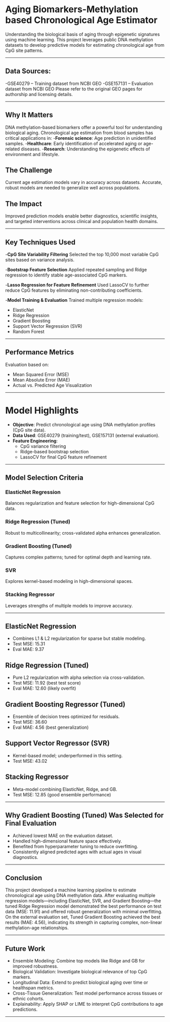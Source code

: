 # Aging Biomarkers-Methylation based Chronological Age Estimator
Understanding the biological basis of aging through epigenetic signatures using machine learning. This project leverages public DNA methylation datasets to develop predictive models for estimating chronological age from CpG site patterns.

---

## Data Sources:

-GSE40279 – Training dataset from NCBI GEO
-GSE157131 – Evaluation dataset from NCBI GEO
Please refer to the original GEO pages for authorship and licensing details.

---

## Why It Matters
DNA methylation-based biomarkers offer a powerful tool for understanding biological aging. Chronological age estimation from blood samples has critical applications in:
-**Forensic science**: Age prediction in unidentified samples.
-**Healthcare**: Early identification of accelerated aging or age-related diseases.
-**Research**: Understanding the epigenetic effects of environment and lifestyle.

## The Challenge
Current age estimation models vary in accuracy across datasets.
Accurate, robust models are needed to generalize well across populations.

## The Impact
Improved prediction models enable better diagnostics, scientific insights, and targeted interventions across clinical and population health domains.

---

## Key Techniques Used
-**CpG Site Variability Filtering**
Selected the top 10,000 most variable CpG sites based on variance analysis.

-**Bootstrap Feature Selection**
Applied repeated sampling and Ridge regression to identify stable age-associated CpG markers.

-**Lasso Regression for Feature Refinement**
Used LassoCV to further reduce CpG features by eliminating non-contributing coefficients.

-**Model Training & Evaluation**
Trained multiple regression models:
- ElasticNet
- Ridge Regression
- Gradient Boosting
- Support Vector Regression (SVR)
- Random Forest

---

## Performance Metrics
Evaluation based on:
- Mean Squared Error (MSE)
- Mean Absolute Error (MAE)
- Actual vs. Predicted Age Visualization

---

# Model Highlights 

- **Objective**: Predict chronological age using DNA methylation profiles (CpG site data).
- **Data Used**: GSE40279 (training/test), GSE157131 (external evaluation).
- **Feature Engineering**:
  - CpG variance filtering
  - Ridge-based bootstrap selection
  - LassoCV for final CpG feature refinement

---

## Model Selection Criteria

### **ElasticNet Regression**
Balances regularization and feature selection for high-dimensional CpG data.

### **Ridge Regression (Tuned)**
Robust to multicollinearity; cross-validated alpha enhances generalization.

### **Gradient Boosting (Tuned)**
Captures complex patterns; tuned for optimal depth and learning rate.

### **SVR**
Explores kernel-based modeling in high-dimensional spaces.

### **Stacking Regressor**
Leverages strengths of multiple models to improve accuracy.

---

## ElasticNet Regression
- Combines L1 & L2 regularization for sparse but stable modeling.
- Test MSE: 15.31
- Eval MAE: 9.37

## Ridge Regression (Tuned)
- Pure L2 regularization with alpha selection via cross-validation.
- Test MSE: 11.92 (best test score)
- Eval MAE: 12.60 (likely overfit)

## Gradient Boosting Regressor (Tuned)
- Ensemble of decision trees optimized for residuals.
- Test MSE: 36.60
- Eval MAE: 4.56 (best generalization)

## Support Vector Regressor (SVR)
- Kernel-based model; underperformed in this setting.
- Test MSE: 43.02

## Stacking Regressor 
- Meta-model combining ElasticNet, Ridge, and GB.
- Test MSE: 12.85 (good ensemble performance)

---

## Why Gradient Boosting (Tuned) Was Selected for Final Evaluation
- Achieved lowest MAE on the evaluation dataset.
- Handled high-dimensional feature space effectively.
- Benefited from hyperparameter tuning to reduce overfitting.
- Consistently aligned predicted ages with actual ages in visual diagnostics.
  
---

## Conclusion
This project developed a machine learning pipeline to estimate chronological age using DNA methylation data. After evaluating multiple regression models—including ElasticNet, SVR, and Gradient Boosting—the tuned Ridge Regression model demonstrated the best performance on test data (MSE: 11.91) and offered robust generalization with minimal overfitting. On the external evaluation set, Tuned Gradient Boosting achieved the best results (MAE: 4.56), indicating its strength in capturing complex, non-linear methylation-age relationships.  

---

## Future Work
- Ensemble Modeling: Combine top models like Ridge and GB for improved robustness.
- Biological Validation: Investigate biological relevance of top CpG markers.
- Longitudinal Data: Extend to predict biological aging over time or healthspan metrics.
- Cross-Tissue Generalization: Test model performance across tissues or ethnic cohorts.
- Explainability: Apply SHAP or LIME to interpret CpG contributions to age predictions.

---
